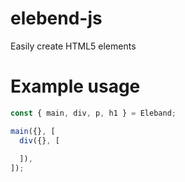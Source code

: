 # elebend-js
Easily create HTML5 elements

# Example usage

```js
const { main, div, p, h1 } = Eleband;

main({}, [
  div({}, [
    
  ]),
]);